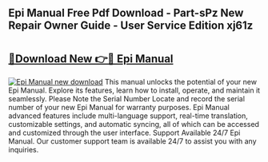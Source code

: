 ## Epi Manual Free Pdf Download - Part-sPz New Repair Owner Guide - User Service Edition xj61z

# <h2><a href="http://bc36762.oget.top/?id=Epi+Manual">🔗Download New 👉🔴 Epi Manual</a></h2>

[![Epi Manual new download](https://i.imgur.com/5g1atiW.png)](http://bc36762.oget.top/?id=Epi+Manual)
This manual unlocks the potential of your new Epi Manual. Explore its features, learn how to install, operate, and maintain it seamlessly. Please Note the Serial Number Locate and record the serial number of your new Epi Manual for warranty purposes. Epi Manual advanced features include multi-language support, real-time translation, customizable settings, and automatic syncing, all of which can be accessed and customized through the user interface. Support Available 24/7 Epi Manual. Our customer support team is available 24/7 to assist you with any inquiries.
